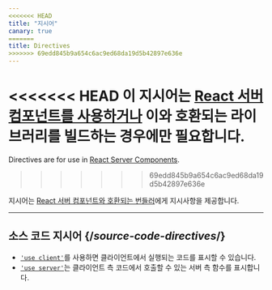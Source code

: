 ```yaml
---
<<<<<<< HEAD
title: "지시어"
canary: true
=======
title: Directives
>>>>>>> 69edd845b9a654c6ac9ed68da19d5b42897e636e
---
```


<RSC>

<<<<<<< HEAD
이 지시어는 [React 서버 컴포넌트를 사용하거나](/learn/start-a-new-react-project#bleeding-edge-react-frameworks) 이와 호환되는 라이브러리를 빌드하는 경우에만 필요합니다.
=======
Directives are for use in [React Server Components](/learn/start-a-new-react-project#bleeding-edge-react-frameworks).
>>>>>>> 69edd845b9a654c6ac9ed68da19d5b42897e636e

</RSC>

<Intro>

지시어는 [React 서버 컴포넌트와 호환되는 번들러](/learn/start-a-new-react-project#bleeding-edge-react-frameworks)에게 지시사항을 제공합니다.

</Intro>

---

## 소스 코드 지시어 {/*source-code-directives*/}

* [`'use client'`](/reference/rsc/use-client)를 사용하면 클라이언트에서 실행되는 코드를 표시할 수 있습니다.
* [`'use server'`](/reference/rsc/use-server)는 클라이언트 측 코드에서 호출할 수 있는 서버 측 함수를 표시합니다.
